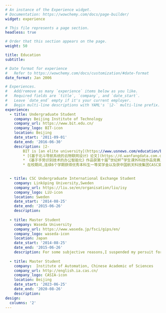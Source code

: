 ```yaml
---
# An instance of the Experience widget.
# Documentation: https://wowchemy.com/docs/page-builder/
widget: experience

# This file represents a page section.
headless: true

# Order that this section appears on the page.
weight: 50

title: Education
subtitle:

# Date format for experience
#   Refer to https://wowchemy.com/docs/customization/#date-format
date_format: Jan 2006

# Experiences.
#   Add/remove as many `experience` items below as you like.
#   Required fields are `title`, `company`, and `date_start`.
#   Leave `date_end` empty if it's your current employer.
#   Begin multi-line descriptions with YAML's `|2-` multi-line prefix.
experience:
  - title: Undergraduate Student
    company: Beijing Institute of Technology
    company_url: https://www.bit.edu.cn/
    company_logo: BIT-icon
    location: Beijing
    date_start: '2011-09-01'
    date_end: '2016-06-30'
    description: |2-
        BIT is [an elite university](https://www.usnews.com/education/best-global-universities/china) in China. I ranked 5/180 with the GPA 90.5/100.During my undergraduate time, I earned several small yet fun awards: 
        * [《基于北斗导航系统的云物联网设计》论文](https://d.wanfangdata.com.cn/conference/8426407)获第四届“北斗杯”全国青少年科技创新大赛[BD-CASTIC](http://www.bdlead.cn/cms/page/da-sai-jian-jie)大学组二等奖
        * 《基于手势识别技术的办公智能化》作品获第十届“世纪杯”学生课外科技作品竞赛二等奖
        * 在校期间,连续6个学期获得优秀本科生一等奖学金以及获中国航天科技集团CASC奖学金、SMC企业奖学金多次

        
  - title: CSC Undergraduate International Exchange Student 
    company: Linköping University,Sweden
    company_url: https://liu.se/en/organisation/liu/isy
    company_logo: LiU-icon
    location: Sweden
    date_start: '2014-08-25'
    date_end: '2015-06-26'
    description: 
  
  - title: Master Student 
    company: Waseda University 
    company_url: https://www.waseda.jp/fsci/gips/en/
    company_logo: waseda-icon
    location: Japan
    date_start: '2014-08-25'
    date_end: '2015-06-26'
    description: For some subjective reasons,I suspended my persuit for a Master's Degree in Waseda University after one and a half year from enrollment.
    
  - title: Master Student 
    company:  Institute of Automation, Chinese Academic of Sciences
    company_url: http://english.ia.cas.cn/
    company_logo: CASIA-icon
    location: Beijing
    date_start: '2023-06-25'
    date_end: '2020-08-26'
    description: 
design:
  columns: '2'
---
```

